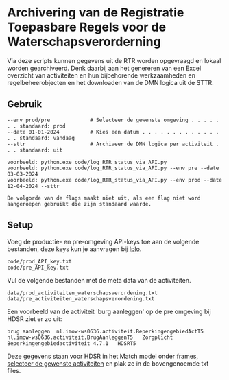# Archivering van de Registratie Toepasbare Regels voor de Waterschapsverorderning

Via deze scripts kunnen gegevens uit de RTR worden opgevraagd en lokaal worden gearchiveerd. Denk daarbij aan het genereren van een Excel overzicht van activiteiten en hun bijbehorende werkzaamheden en regelbeheerobjecten en het downloaden van de DMN logica uit de STTR. 

## Gebruik
```
--env prod/pre             # Selecteer de gewenste omgeving . . . . . . . standaard: prod
--date 01-01-2024          # Kies een datum . . . . . . . . . . . . . . . standaard: vandaag
--sttr                     # Archiveer de DMN logica per activiteit . . . standaard: uit

voorbeeld: python.exe code/log_RTR_status_via_API.py
voorbeeld: python.exe code/log_RTR_status_via_API.py --env pre --date 03-03-2024
voorbeeld: python.exe code/log_RTR_status_via_API.py --env prod --date 12-04-2024 --sttr

De volgorde van de flags maakt niet uit, als een flag niet word aangeroepen gebruikt die zijn standaard waarde.
```

## Setup
Voeg de productie- en pre-omgeving API-keys toe aan de volgende bestanden, deze keys kun je aanvragen bij [Iplo](https://aandeslagmetdeomgevingswet.nl/ontwikkelaarsportaal/api-register/api/omgevingsdocument-toepasbaar-opvragen/).
```
code/prod_API_key.txt
code/pre_API_key.txt
```
Vul de volgende bestanden met de meta data van de activiteiten.
```
data/prod_activiteiten_waterschapsverordening.txt
data/pre_activiteiten_waterschapsverordening.txt
```
Een voorbeeld van de activiteit 'burg aanleggen' op de pre omgeving bij HDSR ziet er zo uit:
```
brug aanleggen	nl.imow-ws0636.activiteit.BeperkingengebiedActT5	nl.imow-ws0636.activiteit.BrugAanleggenT5	Zorgplicht	Beperkingengebiedactiviteit	4.7.1	HDSRT5
```
Deze gegevens staan voor HDSR in het Match model onder frames, [selecteer de gewenste activiteiten](./data/Match_activiteiten_frame.PNG) en plak ze in de bovengenoemde txt files.

